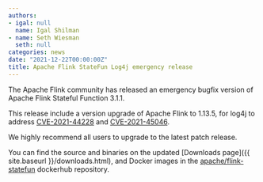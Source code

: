 ```yaml
---
authors:
- igal: null
  name: Igal Shilman
- name: Seth Wiesman
  seth: null
categories: news
date: "2021-12-22T00:00:00Z"
title: Apache Flink StateFun Log4j emergency release
---
```


The Apache Flink community has released an emergency bugfix version of Apache Flink Stateful Function 3.1.1.

This release include a version upgrade of Apache Flink to 1.13.5, for log4j to address [CVE-2021-44228](https://nvd.nist.gov/vuln/detail/CVE-2021-44228) and [CVE-2021-45046](https://nvd.nist.gov/vuln/detail/CVE-2021-45046).

We highly recommend all users to upgrade to the latest patch release.

You can find the source and binaries on the updated [Downloads page]({{ site.baseurl }}/downloads.html), and Docker images in the [apache/flink-statefun](https://hub.docker.com/r/apache/flink-statefun) dockerhub repository.
